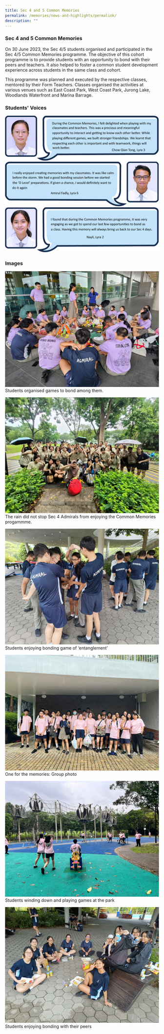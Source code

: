 ```yaml
---
title: Sec 4 and 5 Common Memories
permalink: /memories/news-and-highlights/permalink/
description: ""
---
```

###  Sec 4 and 5 Common Memories

On 30 June 2023, the Sec 4/5 students organised and participated in the Sec 4/5 Common Memories programme. The objective of this cohort programme is to provide students with an opportunity to bond with their peers and teachers. It also helped to foster a common student development experience across students in the same class and cohort. 

This programme was planned and executed by the respective classes, mentored by their Form Teachers. Classes organised the activities at various venues such as East Coast Park, West Coast Park, Jurong Lake, Woodlands Waterfront and Marina Barrage. 

### Students' Voices
![](/images/2023/Cm/one_student_01.jpg)
![](/images/2023/Cm/one_student_02.jpg)
![](/images/2023/Cm/one_student_03.jpg)

### Images
![](/images/2023/Cm/memories1.jpg)
Students organised games to bond among them.

![](/images/2023/Cm/memories2.jpg)
The rain did not stop Sec 4 Admirals from enjoying the Common Memories progammme.

![](/images/2023/Cm/memories3.jpg)
Students enjoying bonding game of ‘entanglement’

![](/images/2023/Cm/memories4.jpg)
One for the memories: Group photo

![](/images/2023/Cm/memories5.jpg)
Students winding down and playing games at the park

![](/images/2023/Cm/memories6.jpg)
Students enjoying bonding with their peers